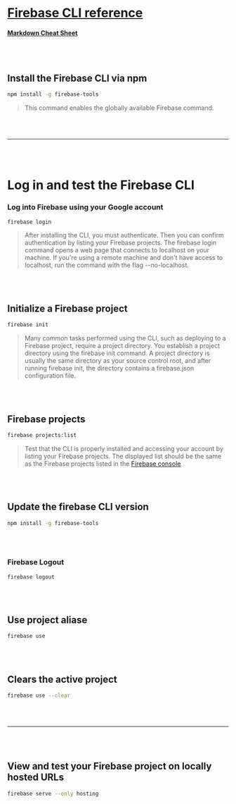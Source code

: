# **[Firebase CLI reference](https://firebase.google.com/docs/cli)**
#### [Markdown Cheat Sheet](https://www.markdownguide.org/cheat-sheet/)
<br></br>

## Install the Firebase CLI via npm
``` bash
npm install -g firebase-tools
```
> This command enables the globally available Firebase command.

<br></br>

***

<br></br>


# Log in and test the Firebase CLI
### Log into Firebase using your Google account
``` bash
firebase login
```
> After installing the CLI, you must authenticate. Then you can confirm authentication by listing your Firebase projects. The firebase login command opens a web page that connects to localhost on your machine. If you're using a remote machine and don't have access to localhost, run the command with the flag --no-localhost.

<br></br>
## Initialize a Firebase project
``` bash
firebase init
```
> Many common tasks performed using the CLI, such as deploying to a Firebase project, require a project directory. You establish a project directory using the firebase init command. A project directory is usually the same directory as your source control root, and after running firebase init, the directory contains a firebase.json configuration file.

<br></br>
## Firebase projects
``` bash
firebase projects:list
```
> Test that the CLI is properly installed and accessing your account by listing your Firebase projects. The displayed list should be the same as the Firebase projects listed in the [Firebase console](https://console.firebase.google.com/u/0/?_gl=1*14imetw*_ga*NjE2NDk0NjYyLjE2OTI1NDUxMjI.*_ga_CW55HF8NVT*MTY5MjU0NTEyMi4xLjAuMTY5MjU0NTEyMi4wLjAuMA..&pli=1)

<br></br>
## Update the firebase CLI version
``` bash
npm install -g firebase-tools
```

<br></br>
### Firebase Logout
``` bash
firebase logout
```
<br></br>
## Use project aliase
``` bash
firebase use
```
<br></br>
## Clears the active project
``` bash
firebase use --clear
```
<br></br>


***
<br></br>


##  View and test your Firebase project on locally hosted URLs
``` bash
firebase serve --only hosting
```
